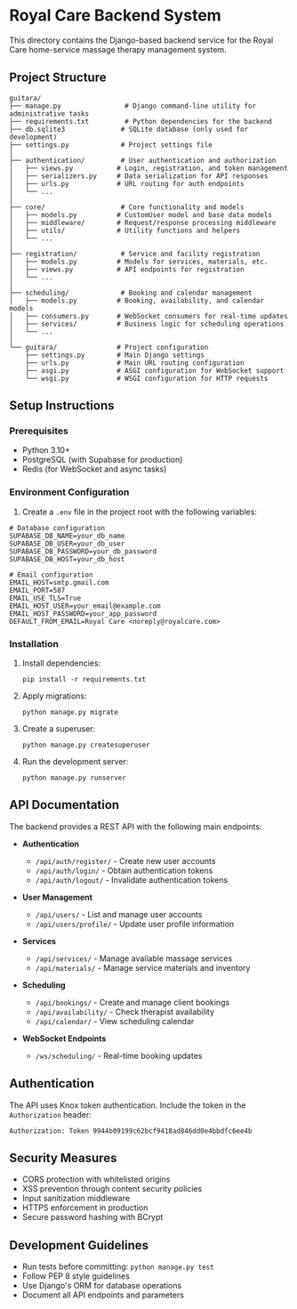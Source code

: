 # Royal Care Backend System

This directory contains the Django-based backend service for the Royal Care home-service massage therapy management system.

## Project Structure

```
guitara/
├── manage.py                # Django command-line utility for administrative tasks
├── requirements.txt         # Python dependencies for the backend
├── db.sqlite3              # SQLite database (only used for development)
├── settings.py             # Project settings file
│
├── authentication/         # User authentication and authorization
│   ├── views.py           # Login, registration, and token management
│   ├── serializers.py     # Data serialization for API responses
│   ├── urls.py            # URL routing for auth endpoints
│   └── ...
│
├── core/                   # Core functionality and models
│   ├── models.py          # CustomUser model and base data models
│   ├── middleware/        # Request/response processing middleware
│   ├── utils/             # Utility functions and helpers
│   └── ...
│
├── registration/           # Service and facility registration
│   ├── models.py          # Models for services, materials, etc.
│   ├── views.py           # API endpoints for registration
│   └── ...
│
├── scheduling/             # Booking and calendar management
│   ├── models.py          # Booking, availability, and calendar models
│   ├── consumers.py       # WebSocket consumers for real-time updates
│   ├── services/          # Business logic for scheduling operations
│   └── ...
│
└── guitara/               # Project configuration
    ├── settings.py        # Main Django settings
    ├── urls.py            # Main URL routing configuration
    ├── asgi.py            # ASGI configuration for WebSocket support
    └── wsgi.py            # WSGI configuration for HTTP requests
```

## Setup Instructions

### Prerequisites

- Python 3.10+
- PostgreSQL (with Supabase for production)
- Redis (for WebSocket and async tasks)

### Environment Configuration

1. Create a `.env` file in the project root with the following variables:

```
# Database configuration
SUPABASE_DB_NAME=your_db_name
SUPABASE_DB_USER=your_db_user
SUPABASE_DB_PASSWORD=your_db_password
SUPABASE_DB_HOST=your_db_host

# Email configuration
EMAIL_HOST=smtp.gmail.com
EMAIL_PORT=587
EMAIL_USE_TLS=True
EMAIL_HOST_USER=your_email@example.com
EMAIL_HOST_PASSWORD=your_app_password
DEFAULT_FROM_EMAIL=Royal Care <noreply@royalcare.com>
```

### Installation

1. Install dependencies:

   ```
   pip install -r requirements.txt
   ```

2. Apply migrations:

   ```
   python manage.py migrate
   ```

3. Create a superuser:

   ```
   python manage.py createsuperuser
   ```

4. Run the development server:
   ```
   python manage.py runserver
   ```

## API Documentation

The backend provides a REST API with the following main endpoints:

- **Authentication**

  - `/api/auth/register/` - Create new user accounts
  - `/api/auth/login/` - Obtain authentication tokens
  - `/api/auth/logout/` - Invalidate authentication tokens

- **User Management**

  - `/api/users/` - List and manage user accounts
  - `/api/users/profile/` - Update user profile information

- **Services**

  - `/api/services/` - Manage available massage services
  - `/api/materials/` - Manage service materials and inventory

- **Scheduling**

  - `/api/bookings/` - Create and manage client bookings
  - `/api/availability/` - Check therapist availability
  - `/api/calendar/` - View scheduling calendar

- **WebSocket Endpoints**
  - `/ws/scheduling/` - Real-time booking updates

## Authentication

The API uses Knox token authentication. Include the token in the `Authorization` header:

```
Authorization: Token 9944b09199c62bcf9418ad846dd0e4bbdfc6ee4b
```

## Security Measures

- CORS protection with whitelisted origins
- XSS prevention through content security policies
- Input sanitization middleware
- HTTPS enforcement in production
- Secure password hashing with BCrypt

## Development Guidelines

- Run tests before committing: `python manage.py test`
- Follow PEP 8 style guidelines
- Use Django's ORM for database operations
- Document all API endpoints and parameters
